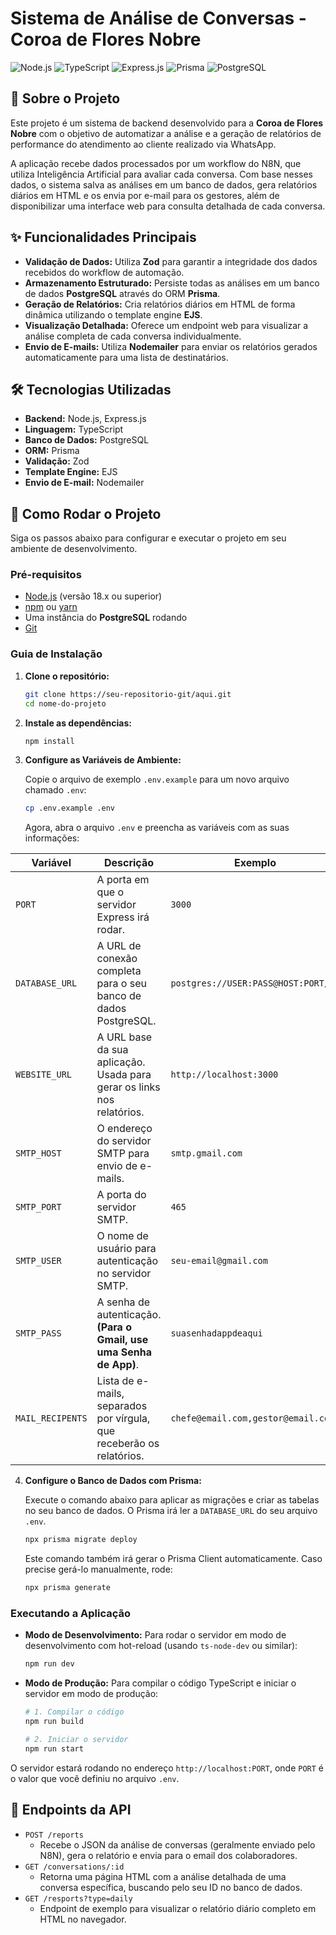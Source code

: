 # Sistema de Análise de Conversas - Coroa de Flores Nobre

![Node.js](https://img.shields.io/badge/Node.js-18.x-blue?style=for-the-badge&logo=node.js)
![TypeScript](https://img.shields.io/badge/TypeScript-5.x-blue?style=for-the-badge&logo=typescript)
![Express.js](https://img.shields.io/badge/Express.js-4.x-lightgrey?style=for-the-badge&logo=express)
![Prisma](https://img.shields.io/badge/Prisma-5.x-darkblue?style=for-the-badge&logo=prisma)
![PostgreSQL](https://img.shields.io/badge/PostgreSQL-15-blue?style=for-the-badge&logo=postgresql)

## 📖 Sobre o Projeto

Este projeto é um sistema de backend desenvolvido para a **Coroa de Flores Nobre** com o objetivo de automatizar a análise e a geração de relatórios de performance do atendimento ao cliente realizado via WhatsApp.

A aplicação recebe dados processados por um workflow do N8N, que utiliza Inteligência Artificial para avaliar cada conversa. Com base nesses dados, o sistema salva as análises em um banco de dados, gera relatórios diários em HTML e os envia por e-mail para os gestores, além de disponibilizar uma interface web para consulta detalhada de cada conversa.

## ✨ Funcionalidades Principais

- **Validação de Dados:** Utiliza **Zod** para garantir a integridade dos dados recebidos do workflow de automação.
- **Armazenamento Estruturado:** Persiste todas as análises em um banco de dados **PostgreSQL** através do ORM **Prisma**.
- **Geração de Relatórios:** Cria relatórios diários em HTML de forma dinâmica utilizando o template engine **EJS**.
- **Visualização Detalhada:** Oferece um endpoint web para visualizar a análise completa de cada conversa individualmente.
- **Envio de E-mails:** Utiliza **Nodemailer** para enviar os relatórios gerados automaticamente para uma lista de destinatários.

## 🛠️ Tecnologias Utilizadas

- **Backend:** Node.js, Express.js
- **Linguagem:** TypeScript
- **Banco de Dados:** PostgreSQL
- **ORM:** Prisma
- **Validação:** Zod
- **Template Engine:** EJS
- **Envio de E-mail:** Nodemailer

## 🚀 Como Rodar o Projeto

Siga os passos abaixo para configurar e executar o projeto em seu ambiente de desenvolvimento.

### Pré-requisitos

- [Node.js](https://nodejs.org/) (versão 18.x ou superior)
- [npm](https://www.npmjs.com/) ou [yarn](https://yarnpkg.com/)
- Uma instância do **PostgreSQL** rodando
- [Git](https://git-scm.com/)

### Guia de Instalação

1.  **Clone o repositório:**

    ```bash
    git clone https://seu-repositorio-git/aqui.git
    cd nome-do-projeto
    ```

2.  **Instale as dependências:**

    ```bash
    npm install
    ```

3.  **Configure as Variáveis de Ambiente:**

    Copie o arquivo de exemplo `.env.example` para um novo arquivo chamado `.env`:

    ```bash
    cp .env.example .env
    ```

    Agora, abra o arquivo `.env` e preencha as variáveis com as suas informações:

| Variável         | Descrição                                                              | Exemplo                             |
| ---------------- | ---------------------------------------------------------------------- | ----------------------------------- |
| `PORT`           | A porta em que o servidor Express irá rodar.                           | `3000`                              |
| `DATABASE_URL`   | A URL de conexão completa para o seu banco de dados PostgreSQL.        | `postgres://USER:PASS@HOST:PORT/DB` |
| `WEBSITE_URL`    | A URL base da sua aplicação. Usada para gerar os links nos relatórios. | `http://localhost:3000`             |
| `SMTP_HOST`      | O endereço do servidor SMTP para envio de e-mails.                     | `smtp.gmail.com`                    |
| `SMTP_PORT`      | A porta do servidor SMTP.                                              | `465`                               |
| `SMTP_USER`      | O nome de usuário para autenticação no servidor SMTP.                  | `seu-email@gmail.com`               |
| `SMTP_PASS`      | A senha de autenticação. **(Para o Gmail, use uma Senha de App)**.     | `suasenhadappdeaqui`                |
| `MAIL_RECIPENTS` | Lista de e-mails, separados por vírgula, que receberão os relatórios.  | `chefe@email.com,gestor@email.com`  |

4.  **Configure o Banco de Dados com Prisma:**

    Execute o comando abaixo para aplicar as migrações e criar as tabelas no seu banco de dados. O Prisma irá ler a `DATABASE_URL` do seu arquivo `.env`.

    ```bash
    npx prisma migrate deploy
    ```

    Este comando também irá gerar o Prisma Client automaticamente. Caso precise gerá-lo manualmente, rode:

    ```bash
    npx prisma generate
    ```

### Executando a Aplicação

- **Modo de Desenvolvimento:**
  Para rodar o servidor em modo de desenvolvimento com hot-reload (usando `ts-node-dev` ou similar):

  ```bash
  npm run dev
  ```

- **Modo de Produção:**
  Para compilar o código TypeScript e iniciar o servidor em modo de produção:

  ```bash
  # 1. Compilar o código
  npm run build

  # 2. Iniciar o servidor
  npm run start
  ```

O servidor estará rodando no endereço `http://localhost:PORT`, onde `PORT` é o valor que você definiu no arquivo `.env`.

## 🔗 Endpoints da API

- `POST /reports`
  - Recebe o JSON da análise de conversas (geralmente enviado pelo N8N), gera o relatório e envia para o email dos colaboradores.
- `GET /conversations/:id`
  - Retorna uma página HTML com a análise detalhada de uma conversa específica, buscando pelo seu ID no banco de dados.
- `GET /resports?type=daily`
  - Endpoint de exemplo para visualizar o relatório diário completo em HTML no navegador.
